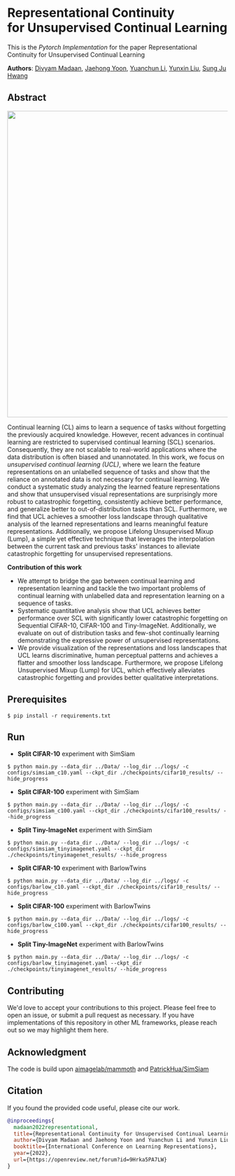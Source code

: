 # Representational Continuity </br> for Unsupervised Continual Learning
This is the *Pytorch Implementation* for the paper Representational Continuity for Unsupervised Continual Learning

**Authors**: [Divyam Madaan](https://dmadaan.com/), [Jaehong Yoon](https://jaehong31.github.io), [Yuanchun Li](http://yuanchun-li.github.io), [Yunxin Liu](https://yunxinliu.github.io), [Sung Ju Hwang](http://sungjuhwang.com/)

## Abstract
<img align="middle" width="700" src="https://github.com/divyam3897/UCL/blob/main/concept.png">

Continual learning (CL) aims to learn a sequence of tasks without forgetting the previously acquired knowledge. However, recent advances in continual learning are restricted to supervised continual learning (SCL) scenarios. Consequently, they are not scalable to real-world applications where the data distribution is often biased and unannotated. In this work, we focus on *unsupervised continual learning (UCL)*, where we learn the feature representations on an unlabelled sequence of tasks and show that the reliance on annotated data is not necessary for continual learning. We conduct a systematic study analyzing the learned feature representations and show that unsupervised visual representations are surprisingly more robust to catastrophic forgetting, consistently achieve better performance, and generalize better to out-of-distribution tasks than SCL. Furthermore, we find that UCL achieves a smoother loss landscape through qualitative analysis of the learned representations and learns meaningful feature representations.
Additionally, we propose Lifelong Unsupervised Mixup (Lump), a simple yet effective technique that leverages the interpolation between the current task and previous tasks' instances to alleviate catastrophic forgetting for unsupervised representations.

__Contribution of this work__
- We attempt to bridge the gap between continual learning and representation learning and tackle the two important problems of continual learning with unlabelled data and representation learning on a sequence of tasks.
- Systematic quantitative analysis show that UCL achieves better performance over SCL with significantly lower catastrophic forgetting on Sequential CIFAR-10, CIFAR-100 and Tiny-ImageNet. Additionally, we evaluate on out of distribution tasks and few-shot continually learning demonstrating the expressive power of unsupervised representations. 
- We provide visualization of the representations and loss landscapes that UCL learns discriminative, human perceptual patterns and achieves a flatter and smoother loss landscape. Furthermore, we propose Lifelong Unsupervised Mixup (Lump) for UCL, which effectively alleviates catastrophic forgetting and provides better qualitative interpretations. 


## Prerequisites
```
$ pip install -r requirements.txt
```

## Run
* __Split CIFAR-10__ experiment with SimSiam
```
$ python main.py --data_dir ../Data/ --log_dir ../logs/ -c configs/simsiam_c10.yaml --ckpt_dir ./checkpoints/cifar10_results/ --hide_progress
```

* __Split CIFAR-100__ experiment with SimSiam

```
$ python main.py --data_dir ../Data/ --log_dir ../logs/ -c configs/simsiam_c100.yaml --ckpt_dir ./checkpoints/cifar100_results/ --hide_progress
```

* __Split Tiny-ImageNet__ experiment with SimSiam

```
$ python main.py --data_dir ../Data/ --log_dir ../logs/ -c configs/simsiam_tinyimagenet.yaml --ckpt_dir ./checkpoints/tinyimagenet_results/ --hide_progress
```

* __Split CIFAR-10__ experiment with BarlowTwins
```
$ python main.py --data_dir ../Data/ --log_dir ../logs/ -c configs/barlow_c10.yaml --ckpt_dir ./checkpoints/cifar10_results/ --hide_progress
```

* __Split CIFAR-100__ experiment with BarlowTwins

```
$ python main.py --data_dir ../Data/ --log_dir ../logs/ -c configs/barlow_c100.yaml --ckpt_dir ./checkpoints/cifar100_results/ --hide_progress
```

* __Split Tiny-ImageNet__ experiment with BarlowTwins

```
$ python main.py --data_dir ../Data/ --log_dir ../logs/ -c configs/barlow_tinyimagenet.yaml --ckpt_dir ./checkpoints/tinyimagenet_results/ --hide_progress
```

## Contributing
We'd love to accept your contributions to this project. Please feel free to open an issue, or submit a pull request as necessary. If you have implementations of this repository in other ML frameworks, please reach out so we may highlight them here.

## Acknowledgment
The code is build upon [aimagelab/mammoth](https://github.com/aimagelab/mammoth) and [PatrickHua/SimSiam](https://github.com/PatrickHua/SimSiam)

## Citation
If you found the provided code useful, please cite our work.

```bibtex
@inproceedings{
  madaan2022representational,
  title={Representational Continuity for Unsupervised Continual Learning},
  author={Divyam Madaan and Jaehong Yoon and Yuanchun Li and Yunxin Liu and Sung Ju Hwang},
  booktitle={International Conference on Learning Representations},
  year={2022},
  url={https://openreview.net/forum?id=9Hrka5PA7LW}
}
```
